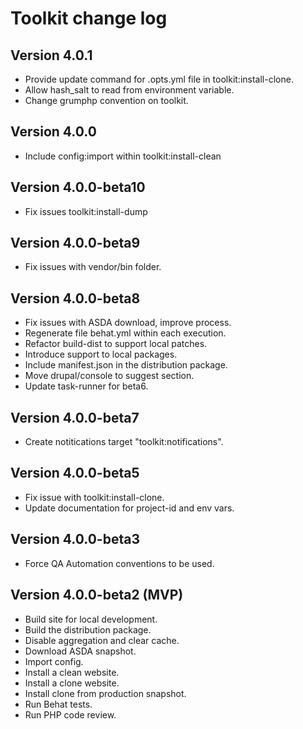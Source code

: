 # Toolkit change log

## Version 4.0.1
  - Provide update command for .opts.yml file in toolkit:install-clone.
  - Allow hash_salt to read from environment variable.
  - Change grumphp convention on toolkit.

## Version 4.0.0
  - Include config:import within toolkit:install-clean

## Version 4.0.0-beta10
  - Fix issues toolkit:install-dump

## Version 4.0.0-beta9
  - Fix issues with vendor/bin folder.

## Version 4.0.0-beta8
  - Fix issues with ASDA download, improve process.
  - Regenerate file behat.yml within each execution.
  - Refactor build-dist to support local patches.
  - Introduce support to local packages.
  - Include manifest.json in the distribution package.
  - Move drupal/console to suggest section.
  - Update task-runner for beta6.

## Version 4.0.0-beta7
  - Create notitications target "toolkit:notifications".

## Version 4.0.0-beta5
  - Fix issue with toolkit:install-clone.
  - Update documentation for project-id and env vars.

## Version 4.0.0-beta3
  - Force QA Automation conventions to be used.

## Version 4.0.0-beta2 (MVP)
  - Build site for local development.
  - Build the distribution package.
  - Disable aggregation and clear cache.
  - Download ASDA snapshot.
  - Import config.
  - Install a clean website.
  - Install a clone website.
  - Install clone from production snapshot.
  - Run Behat tests.
  - Run PHP code review.
